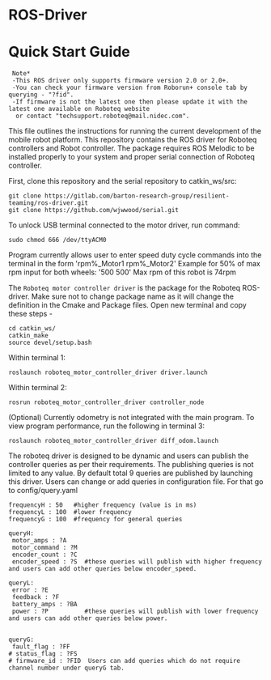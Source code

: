 # ROS-Driver
# Quick Start Guide
```
 Note*  
 -This ROS driver only supports firmware version 2.0 or 2.0+. 
 -You can check your firmware version from Roborun+ console tab by querying - "?fid". 
 -If firmware is not the latest one then please update it with the latest one available on Roboteq website 
  or contact "techsupport.roboteq@mail.nidec.com".
```
This file outlines the instructions for running the current development of the mobile robot platform. This repository contains the ROS driver for Roboteq controllers and Robot controller. The package requires ROS Melodic to be installed properly to your system and proper serial connection of Roboteq controller. 

First, clone this repository and the serial repository to catkin_ws/src:
```
git clone https://gitlab.com/barton-research-group/resilient-teaming/ros-driver.git
git clone https://github.com/wjwwood/serial.git 
```

To unlock USB terminal connected to the motor driver, run command:

```
sudo chmod 666 /dev/ttyACM0
```

Program currently allows user to enter speed duty cycle commands into the terminal in the form 'rpm%_Motor1 rpm%_Motor2'
Example for 50% of max rpm input for both wheels: '500 500'
Max rpm of this robot is 74rpm

The `Roboteq motor controller driver` is the package for the Roboteq ROS-driver. Make sure not to change package name as it will change the definition in the Cmake and Package files. Open new terminal and copy these steps -

```
cd catkin_ws/
catkin_make
source devel/setup.bash
```
Within terminal 1:
```
roslaunch roboteq_motor_controller_driver driver.launch
```
Within terminal 2:
```
rosrun roboteq_motor_controller_driver controller_node
```
(Optional) Currently odometry is not integrated with the main program. To view program performance, run the following in terminal 3:
```
roslaunch roboteq_motor_controller_driver diff_odom.launch
```


The roboteq driver is designed to be dynamic and users can publish the controller queries as per their requirements. The publishing queries is not limited to any value. By default total 9 queries are published by launching this driver. Users can change or add queries in configuration file. For that go to config/query.yaml

```
frequencyH : 50   #higher frequency (value is in ms)
frequencyL : 100  #lower frequency
frequencyG : 100  #frequency for general queries

queryH:
 motor_amps : ?A 
 motor_command : ?M
 encoder_count : ?C
 encoder_speed : ?S  #these queries will publish with higher frequency and users can add other queries below encoder_speed.

queryL: 
 error : ?E 
 feedback : ?F 
 battery_amps : ?BA
 power : ?P          #these queries will publish with lower frequency and users can add other queries below power.
 

queryG: 
 fault_flag : ?FF  
# status_flag : ?FS
# firmware_id : ?FID  Users can add queries which do not require channel number under queryG tab. 
```
